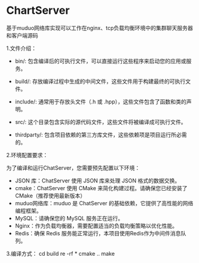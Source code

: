 # ChartServer
基于muduo网络库实现可以工作在nginx、tcp负载均衡环境中的集群聊天服务器和客户端源码

1.文件介绍：
- bin/: 包含编译后的可执行文件，可以直接运行这些程序来启动您的应用或服务。

- build/: 存放编译过程中生成的中间文件，这些文件用于构建最终的可执行文件。

- include/: 通常用于存放头文件（.h 或 .hpp），这些文件包含了函数和类的声明。

- src/: 这个目录包含实际的源代码文件，这些文件将被编译成可执行文件。

- thirdparty/: 包含项目依赖的第三方库文件，这些依赖项是项目运行所必需的。


2.环境配置要求：

为了编译和运行ChatServer，您需要预先配置以下环境：

- JSON 库：ChatServer 使用 JSON 库来处理 JSON 格式的数据交换。
- cmake：ChatServer 使用 CMake 来简化构建过程。请确保您已经安装了 CMake（推荐使用最新版本）
- muduo网络库：muduo 是 ChatServer 的基础依赖，它提供了高性能的网络编程框架。
- MySQL：请确保您的 MySQL 服务正在运行。
- Nginx：作为负载均衡器，需要配置适当的负载均衡策略以优化性能。
- Redis：确保 Redis 服务能正常运行，本项目使用Redis作为中间件消息队列。

3.编译方式：
cd build
re -rf *
cmake ..
make

